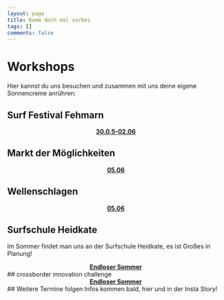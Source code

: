 ```yaml
---
layout: page
title: Komm doch mal vorbei
tags: []
comments: false
---
```



# Workshops
Hier kannst du uns besuchen und zusammen mit uns deine eigene Sonnencreme anrühren:

## Surf Festival Fehmarn

<center><a href="https://www.surffestival.de/"><b>30.0.5-02.06</b></a> </center>

## Markt der Möglichkeiten
<center><a href="http://www.klik.uni-kiel.de/de/aktionen/5-juni-zero-waste-university
"><b>05.06</b></a> </center>

## Wellenschlagen

<center><a href="https://www.wellenschlagen.org/"><b>05.06</b></a> </center>

## Surfschule Heidkate
Im Sommer findet man uns an der Surfschule Heidkate, es ist Großes in Planung!
<center><a href="https://www.surfschule-heidkate.de/"><b>Endloser Sommer</b></a> </center>
## crossborder innovation challenge
<center><a href="https://crossborderinnovation.eu/en"><b>Endloser Sommer</b></a> </center>
## Weitere Termine folgen
Infos kommen bald, hier und in der Insta Story!
